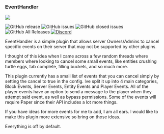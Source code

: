 ### EventHandler
![](https://i.imgur.com/PDozbOS.png)

![GitHub release](https://img.shields.io/github/release/ShaneBeee/EventHandler.svg?style=for-the-badge)
![GitHub issues](https://img.shields.io/github/issues-raw/ShaneBeee/EventHandler.svg?style=for-the-badge)
![GitHub closed issues](https://img.shields.io/github/issues-closed-raw/ShaneBeee/EventHandler.svg?style=for-the-badge)
![GitHub All Releases](https://img.shields.io/github/downloads/ShaneBeee/EventHandler/total.svg?style=for-the-badge)
[![Discord](https://img.shields.io/discord/425192525091831808.svg?style=for-the-badge)](https://discordapp.com/invite/km3UF8Q)


      

EventHandler is a simple plugin that allows server Owners/Admins to cancel specific events on their server that may not be supported by other plugins.

I thought of this idea when I came across a few random threads where members where looking to cancel some small events, like entities crushing turtle eggs, tab complete, filling buckets, and so much more.

This plugin currently has a small list of events that you can cancel simply by setting the cancel to true in the config. Ive split it up into 4 main categories, Block Events, Server Events, Entity Events and Player Events. All of the player events have an option to send a message to the player when they attempt said event, as well as bypass permissions. Some of the events will require Paper since their API includes a lot more things.

If you have ideas for more events for me to add, I am all ears. I would like to make this plugin more extensive so bring on those ideas.

Everything is off by default.
